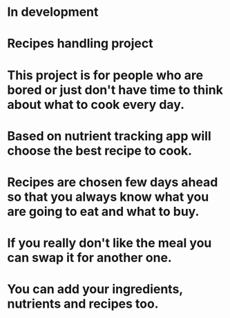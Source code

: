 # In development
# Recipes handling project
# This project is for people who are bored or just don't have time to think about what to cook every day.
# Based on nutrient tracking app will choose the best recipe to cook.
# Recipes are chosen few days ahead so that you always know what you are going to eat and what to buy.
# If you really don't like the meal you can swap it for another one.
# You can add your ingredients, nutrients and recipes too.
